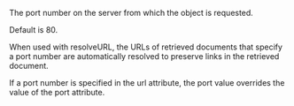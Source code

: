 The port number on the server from which the object is requested.

Default is 80.

When used with resolveURL, the URLs of retrieved documents that specify a port number are automatically resolved to preserve links in the retrieved document.

If a port number is specified in the url attribute, the port value overrides the value of the port attribute.
